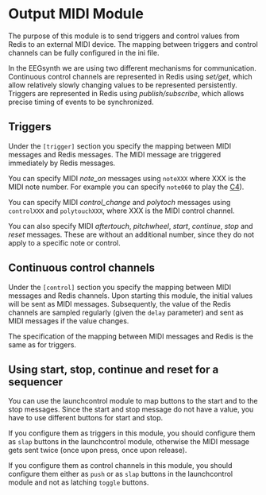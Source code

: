 # Output MIDI Module

The purpose of this module is to send triggers and control values from Redis to an external MIDI device. The mapping between triggers and control channels can be fully configured in the ini file.

In the EEGsynth we are using two different mechanisms for communication. Continuous control channels are represented in Redis using *set/get*, which allow relatively slowly changing values to be represented persistently. Triggers are represented in Redis using *publish/subscribe*, which allows precise timing of events to be synchronized.


## Triggers

Under the `[trigger]` section you specify the mapping between MIDI messages and Redis messages. The MIDI message are triggered immediately by Redis messages.

You can specify MIDI *note_on* messages using `noteXXX` where XXX is the MIDI note number. For example you can specify `note060` to play the [C4](https://newt.phys.unsw.edu.au/jw/notes.html)).

You can specify MIDI *control_change* and *polytoch* messages using `controlXXX` and `polytouchXXX`, where XXX is the MIDI control channel.

You can also specify MIDI *aftertouch*, *pitchwheel*, *start*, *continue*, *stop* and *reset* messages. These are without an additional number, since they do not apply to a specific note or control.


## Continuous control channels

Under the `[control]` section you specify the mapping between MIDI messages and Redis channels. Upon starting this module, the initial values will be sent as MIDI messages. Subsequently, the value of the Redis channels are sampled regularly (given the `delay` parameter) and sent as MIDI messages if the value changes.

The specification of the mapping between MIDI messages and Redis is the same as for triggers.


## Using start, stop, continue and reset for a sequencer

You can use the launchcontrol module to map buttons to the start and to the stop messages. Since the start and stop message do not have a value, you have to use different buttons for start and stop.

If you configure them as triggers in this module, you should configure them as `slap` buttons in the launchcontrol module, otherwise the MIDI message gets sent twice (once upon press, once upon release).

If you configure them as control channels in this module, you should configure them either as `push` or as `slap` buttons in the launchcontrol module and not as latching `toggle` buttons.
